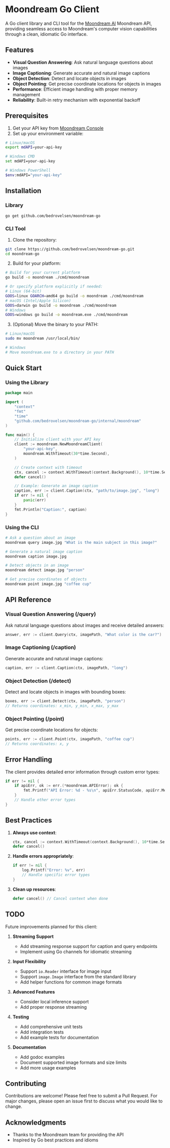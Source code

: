 # Moondream Go Client

A Go client library and CLI tool for the [Moondream AI](https://moondream.ai) Moondream API, providing seamless access to Moondream's computer vision capabilities through a clean, idiomatic Go interface.

## Features

- **Visual Question Answering**: Ask natural language questions about images
- **Image Captioning**: Generate accurate and natural image captions
- **Object Detection**: Detect and locate objects in images
- **Object Pointing**: Get precise coordinate locations for objects in images
- **Performance**: Efficient image handling with proper memory management
- **Reliability**: Built-in retry mechanism with exponential backoff

## Prerequisites

1. Get your API key from [Moondream Console](http://console.moondream.ai)
2. Set up your environment variable:
```bash
# Linux/macOS
export mdAPI=your-api-key

# Windows CMD
set mdAPI=your-api-key

# Windows PowerShell
$env:mdAPI="your-api-key"
```

## Installation

### Library

```bash
go get github.com/bedrovelsen/moondream-go
```

### CLI Tool

1. Clone the repository:
```bash
git clone https://github.com/bedrovelsen/moondream-go.git
cd moondream-go
```

2. Build for your platform:

```bash
# Build for your current platform
go build -o moondream ./cmd/moondream

# Or specify platform explicitly if needed:
# Linux (64-bit)
GOOS=linux GOARCH=amd64 go build -o moondream ./cmd/moondream
# macOS (Intel/Apple Silicon)
GOOS=darwin go build -o moondream ./cmd/moondream
# Windows
GOOS=windows go build -o moondream.exe ./cmd/moondream
```

3. (Optional) Move the binary to your PATH:

```bash
# Linux/macOS
sudo mv moondream /usr/local/bin/

# Windows
# Move moondream.exe to a directory in your PATH
```

## Quick Start

### Using the Library

```go
package main

import (
    "context"
    "fmt"
    "time"
    "github.com/bedrovelsen/moondream-go/internal/moondream"
)

func main() {
    // Initialize client with your API key
    client := moondream.NewMoondreamClient(
        "your-api-key",
        moondream.WithTimeout(30*time.Second),
    )

    // Create context with timeout
    ctx, cancel := context.WithTimeout(context.Background(), 10*time.Second)
    defer cancel()

    // Example: Generate an image caption
    caption, err := client.Caption(ctx, "path/to/image.jpg", "long")
    if err != nil {
        panic(err)
    }
    fmt.Println("Caption:", caption)
}
```

### Using the CLI

```bash
# Ask a question about an image
moondream query image.jpg "What is the main subject in this image?"

# Generate a natural image caption
moondream caption image.jpg

# Detect objects in an image
moondream detect image.jpg "person"

# Get precise coordinates of objects
moondream point image.jpg "coffee cup"
```

## API Reference

### Visual Question Answering (/query)
Ask natural language questions about images and receive detailed answers:
```go
answer, err := client.Query(ctx, imagePath, "What color is the car?")
```

### Image Captioning (/caption)
Generate accurate and natural image captions:
```go
caption, err := client.Caption(ctx, imagePath, "long")
```

### Object Detection (/detect)
Detect and locate objects in images with bounding boxes:
```go
boxes, err := client.Detect(ctx, imagePath, "person")
// Returns coordinates: x_min, y_min, x_max, y_max
```

### Object Pointing (/point)
Get precise coordinate locations for objects:
```go
points, err := client.Point(ctx, imagePath, "coffee cup")
// Returns coordinates: x, y
```

## Error Handling

The client provides detailed error information through custom error types:

```go
if err != nil {
    if apiErr, ok := err.(*moondream.APIError); ok {
        fmt.Printf("API Error: %d - %s\n", apiErr.StatusCode, apiErr.Message)
    }
    // Handle other error types
}
```

## Best Practices

1. **Always use context**:
   ```go
   ctx, cancel := context.WithTimeout(context.Background(), 10*time.Second)
   defer cancel()
   ```

2. **Handle errors appropriately**:
   ```go
   if err != nil {
       log.Printf("Error: %v", err)
       // Handle specific error types
   }
   ```

3. **Clean up resources**:
   ```go
   defer cancel() // Cancel context when done
   ```

## TODO

Future improvements planned for this client:

1. **Streaming Support**
   - Add streaming response support for caption and query endpoints
   - Implement using Go channels for idiomatic streaming

2. **Input Flexibility**
   - Support `io.Reader` interface for image input
   - Support `image.Image` interface from the standard library
   - Add helper functions for common image formats

3. **Advanced Features**
   - Consider local inference support
   - Add proper response streaming

4. **Testing**
   - Add comprehensive unit tests
   - Add integration tests
   - Add example tests for documentation

5. **Documentation**
   - Add godoc examples
   - Document supported image formats and size limits
   - Add more usage examples

## Contributing

Contributions are welcome! Please feel free to submit a Pull Request. For major changes, please open an issue first to discuss what you would like to change.


## Acknowledgments

- Thanks to the Moondream team for providing the API
- Inspired by Go best practices and idioms
